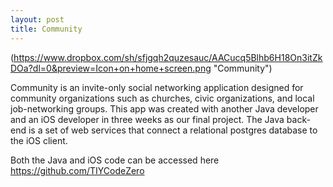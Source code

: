 ```yaml
---
layout: post
title: Community
---
```

(https://www.dropbox.com/sh/sfjgqh2quzesauc/AACucq5Blhb6H18On3itZkDOa?dl=0&preview=Icon+on+home+screen.png "Community")


Community is an invite-only social networking application designed for community organizations such as churches, civic organizations, and local job-networking groups. This app was created with another Java developer and an iOS developer in three weeks as our final project. The Java back-end is a set of web services that connect a relational postgres database to the iOS client. 

Both the Java and iOS code can be accessed here https://github.com/TIYCodeZero

